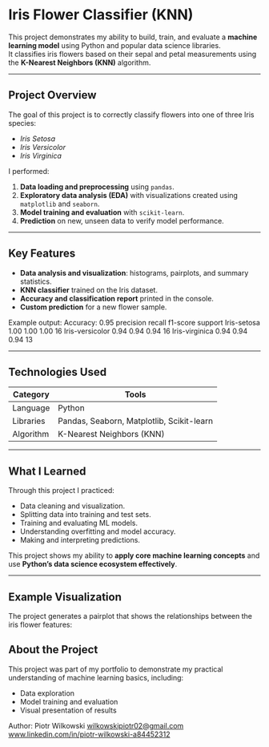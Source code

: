 # Iris Flower Classifier (KNN)

This project demonstrates my ability to build, train, and evaluate a **machine learning model** using Python and popular data science libraries.  
It classifies iris flowers based on their sepal and petal measurements using the **K-Nearest Neighbors (KNN)** algorithm.

---

## Project Overview

The goal of this project is to correctly classify flowers into one of three Iris species:
- *Iris Setosa*  
- *Iris Versicolor*  
- *Iris Virginica*

I performed:
1. **Data loading and preprocessing** using `pandas`.
2. **Exploratory data analysis (EDA)** with visualizations created using `matplotlib` and `seaborn`.
3. **Model training and evaluation** with `scikit-learn`.
4. **Prediction** on new, unseen data to verify model performance.

---

## Key Features

- **Data analysis and visualization**: histograms, pairplots, and summary statistics.  
-  **KNN classifier** trained on the Iris dataset.  
-  **Accuracy and classification report** printed in the console.  
-  **Custom prediction** for a new flower sample.

Example output:
Accuracy: 0.95
precision recall f1-score support
Iris-setosa 1.00 1.00 1.00 16
Iris-versicolor 0.94 0.94 0.94 16
Iris-virginica 0.94 0.94 0.94 13


---

##  Technologies Used

| Category | Tools |
|-----------|-------|
| Language | Python |
| Libraries | Pandas, Seaborn, Matplotlib, Scikit-learn |
| Algorithm | K-Nearest Neighbors (KNN) |

---

##  What I Learned

Through this project I practiced:
- Data cleaning and visualization.  
- Splitting data into training and test sets.  
- Training and evaluating ML models.  
- Understanding overfitting and model accuracy.  
- Making and interpreting predictions.

This project shows my ability to **apply core machine learning concepts** and use **Python’s data science ecosystem effectively**.

---

## Example Visualization
The project generates a pairplot that shows the relationships between the iris flower features:


## About the Project
This project was part of my portfolio to demonstrate my practical understanding of machine learning basics, including:

- Data exploration
- Model training and evaluation
- Visual presentation of results

Author: Piotr Wilkowski
 wilkowskipiotr02@gmail.com
 www.linkedin.com/in/piotr-wilkowski-a84452312
